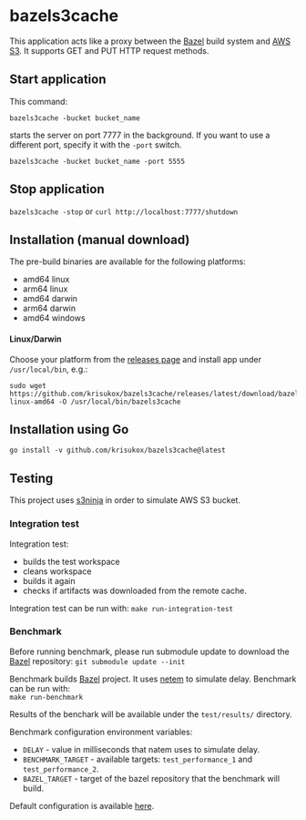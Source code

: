# bazels3cache

This application acts like a proxy between the [Bazel](https://bazel.build/) build system and [AWS S3](https://aws.amazon.com/s3/). It supports GET and PUT HTTP request methods.


## Start application

This command:

```
bazels3cache -bucket bucket_name
```

starts the server on port 7777 in the background. If you want to use a different port, specify it with the `-port` switch.

```
bazels3cache -bucket bucket_name -port 5555
```

## Stop application

`bazels3cache -stop`
or
`curl http://localhost:7777/shutdown`

## Installation (manual download)
The pre-build binaries are available for the following platforms:
- amd64 linux
- arm64 linux
- amd64 darwin
- arm64 darwin
- amd64 windows

#### Linux/Darwin

Choose your platform from the [releases page](https://github.com/krisukox/bazels3cache/releases/) and install app under `/usr/local/bin`, e.g.:

```
sudo wget https://github.com/krisukox/bazels3cache/releases/latest/download/bazels3cache-linux-amd64 -O /usr/local/bin/bazels3cache
```

## Installation using Go

```
go install -v github.com/krisukox/bazels3cache@latest
```

## Testing

This project uses [s3ninja](https://s3ninja.net/) in order to simulate AWS S3 bucket.

### Integration test

Integration test:
- builds the test workspace
- cleans workspace
- builds it again
- checks if artifacts was downloaded from the remote cache.

Integration test can be run with:
`make run-integration-test`

### Benchmark

Before running benchmark, please run submodule update to download the [Bazel](https://github.com/bazelbuild/bazel) repository:
`git submodule update --init`

Benchmark builds [Bazel](https://github.com/bazelbuild/bazel) project. It uses [netem](https://wiki.linuxfoundation.org/networking/netem) to simulate delay. Benchmark can be run with:  
`make run-benchmark`

Results of the benchark will be available under the `test/results/` directory.

Benchmark configuration environment variables:  
- `DELAY` - value in milliseconds that natem uses to simulate delay.
- `BENCHMARK_TARGET` - available targets: `test_performance_1` and `test_performance_2`.
- `BAZEL_TARGET` - target of the bazel repository that the benchmark will build.

Default configuration is available [here](https://github.com/krisukox/bazels3cache/blob/main/test/benchmark.env).


